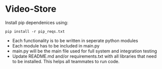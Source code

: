 # Video-Store
Install pip dependenices using:
```
pip install -r pip_reqs.txt
```

- Each functionality is to be written in seperate python modules
- Each module has to be included in main.py
- main.py will be the main file used for full system and integration testing
- Update README.md and/or requirements.txt with all libraries that need to be installed. This helps all teammates to run code.
